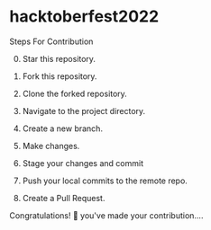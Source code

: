# hacktoberfest2022
Steps For Contribution

0. Star this repository.

1. Fork this repository.

3. Clone the forked repository.
 
4. Navigate to the project directory.

5. Create a new branch.

6. Make changes.

7. Stage your changes and commit

8. Push your local commits to the remote repo.

9. Create a Pull Request.

Congratulations! 🎉 you've made your contribution....
